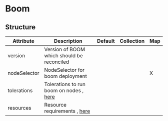 # Boom 
 

## Structure 
 

| Attribute    | Description                                                               | Default | Collection | Map  |
| ------------ | ------------------------------------------------------------------------- | ------- | ---------- | ---  |
| version      | Version of BOOM which should be reconciled                                |         |            |      |
| nodeSelector | NodeSelector for boom deployment                                          |         |            | X    |
| tolerations  | Tolerations to run boom on nodes , [here](k8s/Tolerations/Tolerations.md) |         |            |      |
| resources    | Resource requirements , [here](k8s/Resources/Resources.md)                |         |            |      |